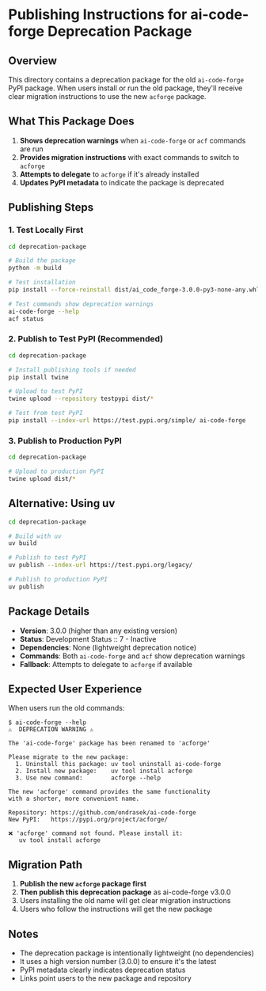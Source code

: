 # Publishing Instructions for ai-code-forge Deprecation Package

## Overview

This directory contains a deprecation package for the old `ai-code-forge` PyPI package. When users install or run the old package, they'll receive clear migration instructions to use the new `acforge` package.

## What This Package Does

1. **Shows deprecation warnings** when `ai-code-forge` or `acf` commands are run
2. **Provides migration instructions** with exact commands to switch to `acforge`
3. **Attempts to delegate** to `acforge` if it's already installed
4. **Updates PyPI metadata** to indicate the package is deprecated

## Publishing Steps

### 1. Test Locally First
```bash
cd deprecation-package

# Build the package
python -m build

# Test installation
pip install --force-reinstall dist/ai_code_forge-3.0.0-py3-none-any.whl

# Test commands show deprecation warnings
ai-code-forge --help
acf status
```

### 2. Publish to Test PyPI (Recommended)
```bash
cd deprecation-package

# Install publishing tools if needed
pip install twine

# Upload to test PyPI
twine upload --repository testpypi dist/*

# Test from test PyPI
pip install --index-url https://test.pypi.org/simple/ ai-code-forge
```

### 3. Publish to Production PyPI
```bash
cd deprecation-package

# Upload to production PyPI
twine upload dist/*
```

## Alternative: Using uv
```bash
cd deprecation-package

# Build with uv
uv build

# Publish to test PyPI
uv publish --index-url https://test.pypi.org/legacy/

# Publish to production PyPI  
uv publish
```

## Package Details

- **Version**: 3.0.0 (higher than any existing version)
- **Status**: Development Status :: 7 - Inactive
- **Dependencies**: None (lightweight deprecation notice)
- **Commands**: Both `ai-code-forge` and `acf` show deprecation warnings
- **Fallback**: Attempts to delegate to `acforge` if available

## Expected User Experience

When users run the old commands:

```
$ ai-code-forge --help
⚠️  DEPRECATION WARNING ⚠️

The 'ai-code-forge' package has been renamed to 'acforge'

Please migrate to the new package:
  1. Uninstall this package: uv tool uninstall ai-code-forge
  2. Install new package:    uv tool install acforge
  3. Use new command:        acforge --help

The new 'acforge' command provides the same functionality
with a shorter, more convenient name.

Repository: https://github.com/ondrasek/ai-code-forge
New PyPI:   https://pypi.org/project/acforge/

❌ 'acforge' command not found. Please install it:
   uv tool install acforge
```

## Migration Path

1. **Publish the new `acforge` package first**
2. **Then publish this deprecation package** as ai-code-forge v3.0.0
3. Users installing the old name will get clear migration instructions
4. Users who follow the instructions will get the new package

## Notes

- The deprecation package is intentionally lightweight (no dependencies)
- It uses a high version number (3.0.0) to ensure it's the latest
- PyPI metadata clearly indicates deprecation status
- Links point users to the new package and repository